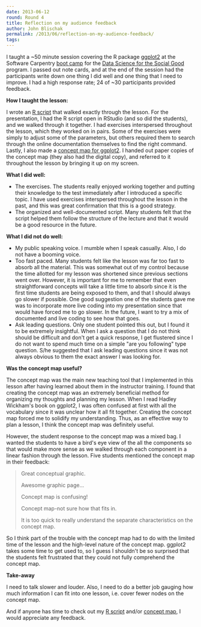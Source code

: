 ```yaml
---
date: 2013-06-12
round: Round 4
title: Reflection on my audience feedback
author: John Blischak
permalink: /2013/06/reflection-on-my-audience-feedback/
tags:
---
```

I taught a ~50 minute session covering the R package [ggplot2][1] at the Software Carpentry [boot camp][2] for the [Data Science for the Social Good][3] program. I passed out note cards, and at the end of the session had the participants write down one thing I did well and one thing that I need to improve. I had a high response rate; 24 of ~30 participants provided feedback.

**How I taught the lesson:**

I wrote an [R script][4] that walked exactly through the lesson. For the presentation, I had the R script open in RStudio (and so did the students), and we walked through it together. I had exercises interspersed throughout the lesson, which they worked on in pairs. Some of the exercises were simply to adjust some of the parameters, but others required them to search through the online documentation themselves to find the right command. Lastly, I also made a [concept map for ggplot2][5]. I handed out paper copies of the concept map (they also had the digital copy), and referred to it throughout the lesson by bringing it up on my screen.

**What I did well:**

*   The exercises. The students really enjoyed working together and putting their knowledge to the test immediately after I introduced a specific topic. I have used exercises interspersed throughout the lesson in the past, and this was great confirmation that this is a good strategy.
*   The organized and well-documented script. Many students felt that the script helped them follow the structure of the lecture and that it would be a good resource in the future.

**What I did not do well:**

*   My public speaking voice. I mumble when I speak casually. Also, I do not have a booming voice.
*   Too fast paced. Many students felt like the lesson was far too fast to absorb all the material. This was somewhat out of my control because the time allotted for my lesson was shortened since previous sections went over. However, it is important for me to remember that even straightforward concepts will take a little time to absorb since it is the first time students are being exposed to them, and that I should always go slower if possible. One good suggestion one of the students gave me was to incorporate more live coding into my presentation since that would have forced me to go slower. In the future, I want to try a mix of documented and live coding to see how that goes.
*   Ask leading questions. Only one student pointed this out, but I found it to be extremely insightful. When I ask a question that I do not think should be difficult and don't get a quick response, I get flustered since I do not want to spend much time on a simple "are you following" type question. S/he suggested that I ask leading questions since it was not always obvious to them the exact answer I was looking for.

**Was the concept map useful?**

The concept map was the main new teaching tool that I implemented in this lesson after having learned about them in the instructor training. I found that creating the concept map was an extremely beneficial method for organizing my thoughts and planning my lesson. When I read Hadley Wickham's book on ggplot2, I was often confused at first with all the vocabulary since it was unclear how it all fit together. Creating the concept map forced me to solidify my understanding. Thus, as an effective way to plan a lesson, I think the concept map was definitely useful.

However, the student response to the concept map was a mixed bag. I wanted the students to have a bird's eye view of the all the components so that would make more sense as we walked through each component in a linear fashion through the lesson. Five students mentioned the concept map in their feedback:

> Great conceptual graphic.
> 
> Awesome graphic page...
> 
> Concept map is confusing!
> 
> Concept map-not sure how that fits in.
> 
> It is too quick to really understand the separate characteristics on the concept map.

So I think part of the trouble with the concept map had to do with the limited time of the lesson and the high-level nature of the concept map. ggplot2 takes some time to get used to, so I guess I shouldn't be so surprised that the students felt frustrated that they could not fully comprehend the concept map.

**Take-away**

I need to talk slower and louder. Also, I need to do a better job gauging how much information I can fit into one lesson, i.e. cover fewer nodes on the concept map.

And if anyone has time to check out my [R script][4] and/or [concept map][5], I would appreciate any feedback.

 [1]: http://ggplot2.org/
 [2]: http://software-carpentry.org/bootcamps/2013-06-dssg.html
 [3]: http://dssg.io/
 [4]: https://github.com/swcarpentry/boot-camps/blob/2013-06-dssg/R/ggplot2/intro-to-ggplot2.R
 [5]: https://github.com/swcarpentry/boot-camps/blob/2013-06-dssg/R/ggplot2/ggplot2-concept-map.png
